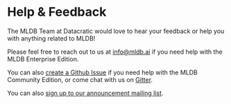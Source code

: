 # Help & Feedback

The MLDB Team at Datacratic would love to hear your feedback or help you with anything related to MLDB! 

Please feel free to reach out to us at <a href="mailto:info@mldb.ai" target="_blank">info@mldb.ai</a> if you need help with the MLDB Enterprise Edition.

You can also [create a Github Issue](https://github.com/mldbai/mldb/issues/new) if you need help with the MLDB Community Edition, or come chat with us on <a href="https://gitter.im/mldbai/mldb">Gitter</a>.

You can also [sign up to our announcement mailing list](http://eepurl.com/biOLlb).
